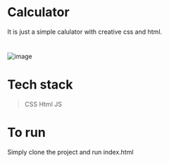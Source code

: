 # Calculator


It is just a simple calulator with creative css and html.

#

![image](https://github.com/vandana-poddar/Calculator/assets/64533745/f93062d7-c8a6-4328-b80d-678afe91967e)

# Tech stack

>CSS
>Html
>JS

# To run

Simply clone the project and run index.html
